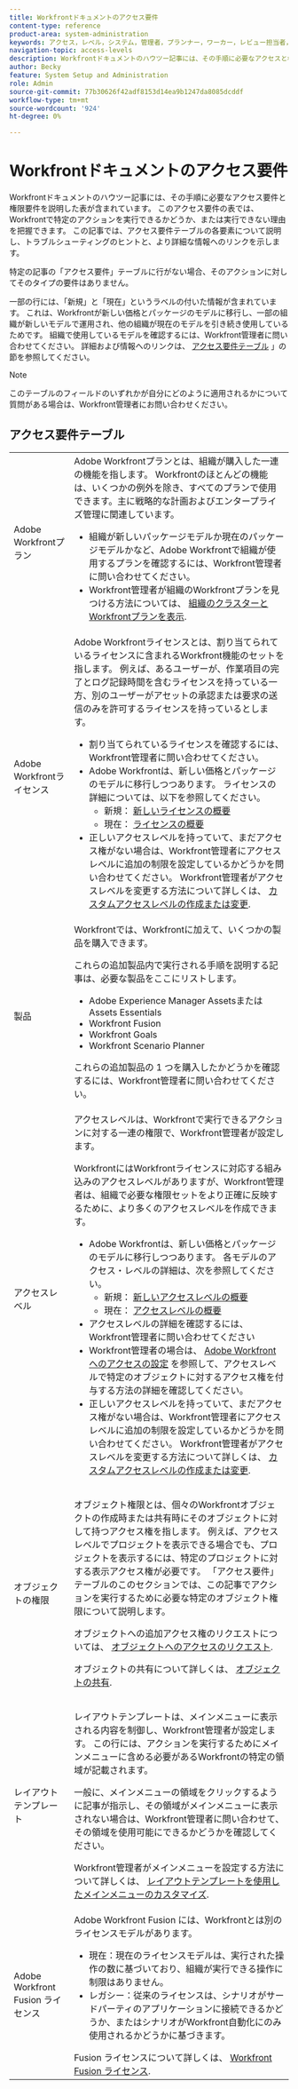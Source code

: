 ```yaml
---
title: Workfrontドキュメントのアクセス要件
content-type: reference
product-area: system-administration
keywords: アクセス，レベル，システム，管理者，プランナー，ワーカー，レビュー担当者，要求者，外部，ユーザー
navigation-topic: access-levels
description: Workfrontドキュメントのハウツー記事には、その手順に必要なアクセスと権限の説明を記載した表が含まれています。 この記事では、アクセス要件の表の詳細を説明し、詳細情報のリンクを含んでいます。
author: Becky
feature: System Setup and Administration
role: Admin
source-git-commit: 77b30626f42adf8153d14ea9b1247da8085dcddf
workflow-type: tm+mt
source-wordcount: '924'
ht-degree: 0%

---
```


# Workfrontドキュメントのアクセス要件

Workfrontドキュメントのハウツー記事には、その手順に必要なアクセス要件と権限要件を説明した表が含まれています。 このアクセス要件の表では、Workfrontで特定のアクションを実行できるかどうか、または実行できない理由を把握できます。 この記事では、アクセス要件テーブルの各要素について説明し、トラブルシューティングのヒントと、より詳細な情報へのリンクを示します。

特定の記事の「アクセス要件」テーブルに行がない場合、そのアクションに対してそのタイプの要件はありません。

一部の行には、「新規」と「現在」というラベルの付いた情報が含まれています。 これは、Workfrontが新しい価格とパッケージのモデルに移行し、一部の組織が新しいモデルで運用され、他の組織が現在のモデルを引き続き使用しているためです。 組織で使用しているモデルを確認するには、Workfront管理者に問い合わせてください。 詳細および情報へのリンクは、 [アクセス要件テーブル](#the-access-requirements-table) 」の節を参照してください。

>[!NOTE]
>
>このテーブルのフィールドのいずれかが自分にどのように適用されるかについて質問がある場合は、Workfront管理者にお問い合わせください。

## アクセス要件テーブル

<table style="table-layout:auto"> 
 <col> 
 <col> 
 <tbody> 
  <tr> 
   <td role="rowheader">Adobe Workfrontプラン</td> 
   <td> Adobe Workfrontプランとは、組織が購入した一連の機能を指します。 Workfrontのほとんどの機能は、いくつかの例外を除き、すべてのプランで使用できます。主に戦略的な計画およびエンタープライズ管理に関連しています。 
   <ul><li>組織が新しいパッケージモデルか現在のパッケージモデルかなど、Adobe Workfrontで組織が使用するプランを確認するには、Workfront管理者に問い合わせてください。</li>
   <li>Workfront管理者が組織のWorkfrontプランを見つける方法については、 <a href="/help/quicksilver/administration-and-setup/get-started-wf-administration/firewall-overview.md#view-your-organizations-cluster-and-workfront-plan" class="MCXref xref">組織のクラスターとWorkfrontプランを表示</a>.</li></ul> </td> 
  </tr> 
  <tr> 
   <td role="rowheader">Adobe Workfrontライセンス</td> 
   <td> Adobe Workfrontライセンスとは、割り当てられているライセンスに含まれるWorkfront機能のセットを指します。 例えば、あるユーザーが、作業項目の完了とログ記録時間を含むライセンスを持っている一方、別のユーザーがアセットの承認または要求の送信のみを許可するライセンスを持っているとします。 <p> 
   <ul>
   <li>割り当てられているライセンスを確認するには、Workfront管理者に問い合わせてください。</li>
   <li>Adobe Workfrontは、新しい価格とパッケージのモデルに移行しつつあります。 ライセンスの詳細については、以下を参照してください。
   <ul>
   <li>新規： <a href="/help/quicksilver/administration-and-setup/add-users/how-access-levels-work/licenses-overview.md" class="MCXref xref">新しいライセンスの概要</a></li>
   <li>現在： <a href="/help/quicksilver/administration-and-setup/add-users/access-levels-and-object-permissions/wf-licenses.md" class="MCXref xref">ライセンスの概要</a></li></ul></li>
   <li>正しいアクセスレベルを持っていて、まだアクセス権がない場合は、Workfront管理者にアクセスレベルに追加の制限を設定しているかどうかを問い合わせてください。 Workfront管理者がアクセスレベルを変更する方法について詳しくは、 <a href="/help/quicksilver/administration-and-setup/get-started-wf-administration/firewall-overview.md#view-your-organizations-cluster-and-workfront-plan" class="MCXref xref">カスタムアクセスレベルの作成または変更</a>.
   </ul>
      </p> </td> 
  </tr> 
  <tr> 
   <td role="rowheader">製品</td> 
   <td>Workfrontでは、Workfrontに加えて、いくつかの製品を購入できます。
   <p>これらの追加製品内で実行される手順を説明する記事は、必要な製品をここにリストします。</p>
   <ul>
   <li>Adobe Experience Manager AssetsまたはAssets Essentials </li>
   <li>Workfront Fusion</li>
   <li>Workfront Goals</li>
   <li>Workfront Scenario Planner</li>
   </ul>
   <p>これらの追加製品の 1 つを購入したかどうかを確認するには、Workfront管理者に問い合わせてください。</p></td> 
  </tr> 
  <tr> 
   <td role="rowheader">アクセスレベル</td> 
   <td> アクセスレベルは、Workfrontで実行できるアクションに対する一連の権限で、Workfront管理者が設定します。 <p>WorkfrontにはWorkfrontライセンスに対応する組み込みのアクセスレベルがありますが、Workfront管理者は、組織で必要な権限セットをより正確に反映するために、より多くのアクセスレベルを作成できます。</p>
   <ul>
    <li>Adobe Workfrontは、新しい価格とパッケージのモデルに移行しつつあります。 各モデルのアクセス・レベルの詳細は、次を参照してください。
   <ul>
   <li>新規： <a href="/help/quicksilver/administration-and-setup/add-users/how-access-levels-work/access-level-overview.md" class="MCXref xref">新しいアクセスレベルの概要</a></li>
   <li>現在： <a href="/help/quicksilver/administration-and-setup/add-users/access-levels-and-object-permissions/access-levels-overview.md" class="MCXref xref">アクセスレベルの概要</a></li></ul></li>
    <li>アクセスレベルの詳細を確認するには、Workfront管理者に問い合わせてください</li>
    <li>Workfront管理者の場合は、 <a href="/help/quicksilver/administration-and-setup/add-users/configure-and-grant-access/configure-access.md" class="MCXref xref">Adobe Workfrontへのアクセスの設定</a> を参照して、アクセスレベルで特定のオブジェクトに対するアクセス権を付与する方法の詳細を確認してください。</li>  
   <li>正しいアクセスレベルを持っていて、まだアクセス権がない場合は、Workfront管理者にアクセスレベルに追加の制限を設定しているかどうかを問い合わせてください。 Workfront管理者がアクセスレベルを変更する方法について詳しくは、 <a href="/help/quicksilver/administration-and-setup/add-users/configure-and-grant-access/create-modify-access-levels.md" class="MCXref xref">カスタムアクセスレベルの作成または変更</a>.</li>
    </td>
  </tr> 
  <tr> 
   <td role="rowheader">オブジェクトの権限</td> 
   <td><p>オブジェクト権限とは、個々のWorkfrontオブジェクトの作成時または共有時にそのオブジェクトに対して持つアクセス権を指します。 例えば、アクセスレベルでプロジェクトを表示できる場合でも、プロジェクトを表示するには、特定のプロジェクトに対する表示アクセス権が必要です。 「アクセス要件」テーブルのこのセクションでは、この記事でアクションを実行するために必要な特定のオブジェクト権限について説明します。</p>
   <p>オブジェクトへの追加アクセス権のリクエストについては、 <a href="/help/quicksilver/workfront-basics/grant-and-request-access-to-objects/request-access.md" class="MCXref xref">オブジェクトへのアクセスのリクエスト</a>.</p><p>オブジェクトの共有について詳しくは、 <a href="/help/quicksilver/workfront-basics/grant-and-request-access-to-objects/share-an-object.md" class="MCXref xref">オブジェクトの共有</a>.</p></td> 
  </tr> 
  <tr> 
   <td role="rowheader">レイアウトテンプレート</td> 
   <td><p>レイアウトテンプレートは、メインメニューに表示される内容を制御し、Workfront管理者が設定します。 この行には、アクションを実行するためにメインメニューに含める必要があるWorkfrontの特定の領域が記載されます。</p><p>一般に、メインメニューの領域をクリックするように記事が指示し、その領域がメインメニューに表示されない場合は、Workfront管理者に問い合わせて、その領域を使用可能にできるかどうかを確認してください。</p><p>
   Workfront管理者がメインメニューを設定する方法について詳しくは、 <a href="/help/quicksilver/administration-and-setup/customize-workfront/use-layout-templates/customize-main-menu.md" class="MCXref xref">レイアウトテンプレートを使用したメインメニューのカスタマイズ</a>.</p>
   </td> 
  </tr> 
  <tr> 
   <td role="rowheader">Adobe Workfront Fusion ライセンス</td> 
   <td>Adobe Workfront Fusion には、Workfrontとは別のライセンスモデルがあります。 
   <ul><li>現在：現在のライセンスモデルは、実行された操作の数に基づいており、組織が実行できる操作に制限はありません。 </li>
   <li>レガシー：従来のライセンスは、シナリオがサードパーティのアプリケーションに接続できるかどうか、またはシナリオがWorkfront自動化にのみ使用されるかどうかに基づきます。 </li>
   </ul>
   Fusion ライセンスについて詳しくは、 <a href="/help/quicksilver/workfront-fusion/get-started/license-automation-vs-integration.md" class="MCXref xref">Workfront Fusion ライセンス</a>.
   </td> 
  </tr> 
 </tbody> 
</table>


